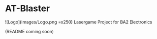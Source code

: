 # AT-Blaster
![Logo](Images/Logo.png =x250)
Lasergame Project for BA2 Electronics

(README coming soon)
